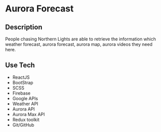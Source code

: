 # Aurora Forecast

## Description

People chasing Northern Lights are able to retrieve the information which weather forecast, aurora forecast, aurora map, aurora videos they need here.

## Use Tech

- ReactJS
- BootStrap
- SCSS
- Firebase
- Google APIs
- Weather API
- Aurora API
- Aurora Max API
- Redux toolkit
- Git/GitHub
